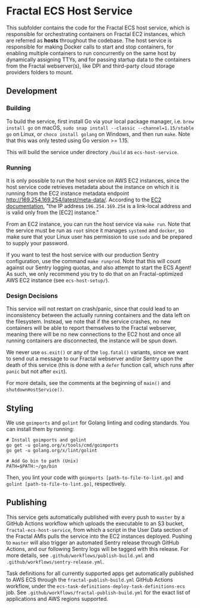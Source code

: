 # Fractal ECS Host Service

This subfolder contains the code for the Fractal ECS host service, which is responsible for orchestrating containers on Fractal EC2 instances, which are referred as **hosts** throughout the codebase. The host service is responsible for making Docker calls to start and stop containers, for enabling multiple containers to run concurrently on the same host by dynamically assigning TTYs, and for passing startup data to the containers from the Fractal webserver(s), like DPI and third-party cloud storage providers folders to mount.

## Development

### Building

To build the service, first install Go via your local package manager, i.e. `brew install go` on macOS, `sudo snap install --classic --channel=1.15/stable go` on Linux, or `choco install golang` on Windows, and then run `make`. Note that this was only tested using Go version >= 1.15.

This will build the service under directory `/build` as `ecs-host-service`.

### Running

It is only possible to run the host service on AWS EC2 instances, since the host service code retrieves metadata about the instance on which it is running from the EC2 instance metadata endpoint <http://169.254.169.254/latest/meta-data/>. According to the [EC2 documentation](https://docs.aws.amazon.com/AWSEC2/latest/UserGuide/instancedata-data-retrieval.html), "the IP address `196.254.169.254` is a link-local address and is valid only from the [EC2] instance."

From an EC2 instance, you can run the host service via `make run`. Note that the service must be run as `root` since it manages `systemd` and `docker`, so make sure that your Linux user has permission to use `sudo` and be prepared to supply your password. 

If you want to test the host service with our production Sentry configuration, use the command `make runprod`. Note that this will count against our Sentry logging quotas, and also attempt to start the ECS Agent! As such, we only recommend you try to do that on an Fractal-optimized AWS EC2 instance (see `ecs-host-setup/`).

### Design Decisions

This service will not restart on crash/panic, since that could lead to an inconsistency between the actually running containers and the data left on the filesystem. Instead, we note that if the service crashes, no new containers will be able to report themselves to the Fractal webserver, meaning there will be no new connections to the EC2 host and once all running containers are disconnected, the instance will be spun down.

We never use `os.exit()` or any of the `log.fatal()` variants, since we want to send out a message to our Fractal webserver and/or Sentry upon the death of this service (this is done with a `defer` function call, which runs after `panic` but not after `exit`).

For more details, see the comments at the beginning of `main()` and `shutdownHostService()`.

## Styling

We use `goimports` and `golint` for Golang linting and coding standards. You can install them by running:

```
# Install goimports and golint
go get -u golang.org/x/tools/cmd/goimports
go get -u golang.org/x/lint/golint

# Add Go bin to path (Unix)
PATH=$PATH:~/go/bin
```

Then, you lint your code with `goimports [path-to-file-to-lint.go]` and `golint [path-to-file-to-lint.go]`, respectively.

## Publishing






This service gets automatically published with every push to `master` by a GitHub Actions workflow which uploads the executable to an S3 bucket, `fractal-ecs-host-service`, from which a script in the User Data section of the Fractal AMIs pulls the service into the EC2 instances deployed. Pushing to `master` will also trigger an automated Sentry release through GitHub Actions, and our following Sentry logs will be tagged with this release. For more details, see `.github/workflows/publish-build.yml` and `.github/workflows/sentry-release.yml`.






Task definitions for all currently supported apps get automatically published to AWS ECS through the `fractal-publish-build.yml` GitHub Actions workflow, under the `ecs-task-definitions-deploy-task-definitions-ecs` job. See `.github/workflows/fractal-publish-build.yml` for the exact list of applications and AWS regions supported.


